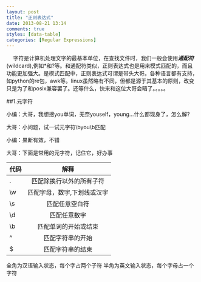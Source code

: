 ```yaml
---
layout: post
title: "正则表达式"
date: 2013-08-21 13:14
comments: true
styles: [data-table]
categories: [Regular Expressions]
---
```


&emsp; 字符是计算机处理文字的最基本单位，在查找文件时，我们一般会使用***通配符***(wildcard),例如\*和?等。和通配符类似，正则表达式也是用来模式匹配的，而且功能更加强大。是模式匹配中，正则表达式可谓是带头大哥。各种语言都有支持，如python的re包，awk等。linux虽然略有不同，但都是源于其基本的原则，改变只是为了和posix兼容罢了。还等什么，快来和这位大哥会晤了。。。。。
<!--more-->
##1.元字符

小编：大哥，我想搜you单词，无奈youself，young...什么都现身了，怎么解?

大哥：小问题，试一试元字符\byou\b匹配

小编：果断有效，不错

大哥：下面是常用的元字符，记住它，好办事


|代码|  解释|
|----|:----:|
|.|匹配除换行以外的所有子符
|\w|匹配字母，数字,下划线或汉字
|\s|匹配任意空白符
|\d|匹配任意数字
|\b|匹配单词的开始或结束
|^|匹配字符串的开始
|$|匹配字符串的结束




全角为汉语输入状态，每个字占两个子符
半角为英文输入状态，每个字母占一个字符

